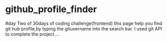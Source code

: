 # github_profile_finder
#day Two of 30days of coding challenge(frontend)
 this page help you find git hub profile,by typing the gitusername into the search bar.
 I used git API to complete the project....

